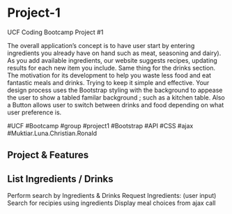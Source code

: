 # Project-1

UCF Coding Bootcamp Project #1

The overall application’s concept is to have user start by entering ingredients you already have on hand such as meat, seasoning and dairy). As you add available ingredients, our website suggests recipes, updating results for each new item you include. Same thing for the drinks section.
The motivation for its development to help you waste less food and eat fantastic meals and drinks. Trying to keep it simple and effective.
Your design process uses the Bootstrap styling with the background to appease the user to show a tabled familar background ; such as a kitchen table. Also a Button allows user to switch between drinks and food depending on what user preference is. 


#UCF #Bootcamp #group #project1 #Bootstrap #API #CSS #ajax  #Muktiar.Luna.Christian.Ronald
## Project & Features
## List Ingredients / Drinks

   Perform search by Ingredients & Drinks
   Request Ingredients: (user input)
   Search for recipies using ingredients
   Display meal choices from ajax call


